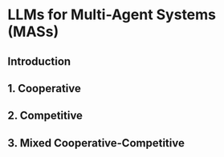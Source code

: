 # LLMs for Multi-Agent Systems (MASs)

## Introduction

## 1. Cooperative

## 2. Competitive

## 3. Mixed Cooperative-Competitive
